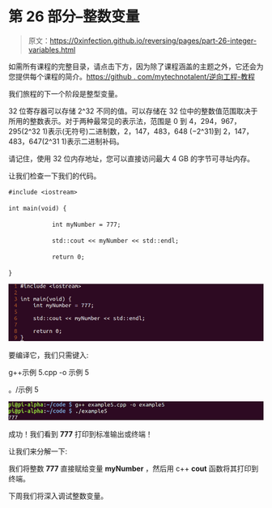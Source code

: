 # 第 26 部分–整数变量

> 原文：<https://0xinfection.github.io/reversing/pages/part-26-integer-variables.html>

如需所有课程的完整目录，请点击下方，因为除了课程涵盖的主题之外，它还会为您提供每个课程的简介。[https://github . com/mytechnotalent/逆向工程-教程](https://github.com/mytechnotalent/Reverse-Engineering-Tutorial)

我们旅程的下一个阶段是整型变量。

32 位寄存器可以存储 2^32 不同的值。可以存储在 32 位中的整数值范围取决于所用的整数表示。对于两种最常见的表示法，范围是 0 到 4，294，967，295(2^32 1)表示(无符号)二进制数，2，147，483，648 (−2^31)到 2，147，483，647(2^31 1)表示二进制补码。

请记住，使用 32 位内存地址，您可以直接访问最大 4 GB 的字节可寻址内存。

让我们检查一下我们的代码。

```
#include <iostream>

int main(void) {

            int myNumber = 777;

            std::cout << myNumber << std::endl;

            return 0;

}

```

![](img/977b5642b1dca00526875a83fddb0941.png)

要编译它，我们只需键入:

g++示例 5.cpp -o 示例 5

。/示例 5

![](img/a377fe615fc002314f5f199938d37e0e.png)

成功！我们看到 **777** 打印到标准输出或终端！

让我们来分解一下:

我们将整数 **777** 直接赋给变量 **myNumber** ，然后用 c++ **cout** 函数将其打印到终端。

下周我们将深入调试整数变量。